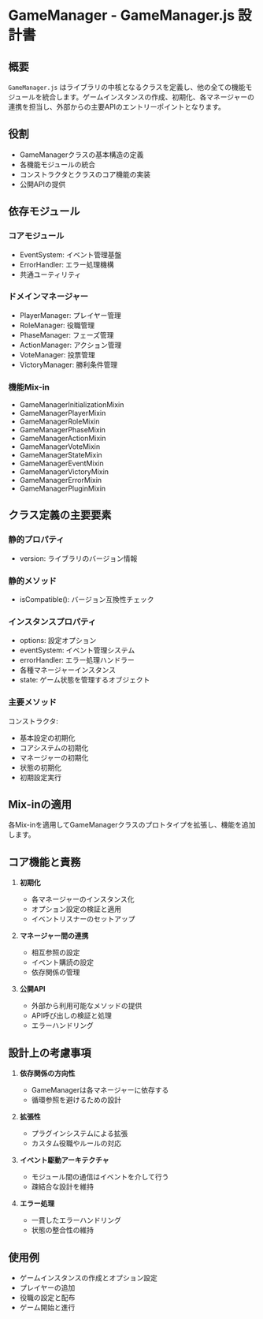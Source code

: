 # GameManager - GameManager.js 設計書

## 概要

`GameManager.js` はライブラリの中核となるクラスを定義し、他の全ての機能モジュールを統合します。ゲームインスタンスの作成、初期化、各マネージャーの連携を担当し、外部からの主要APIのエントリーポイントとなります。

## 役割

- GameManagerクラスの基本構造の定義
- 各機能モジュールの統合
- コンストラクタとクラスのコア機能の実装
- 公開APIの提供

## 依存モジュール

### コアモジュール
- EventSystem: イベント管理基盤
- ErrorHandler: エラー処理機構
- 共通ユーティリティ

### ドメインマネージャー
- PlayerManager: プレイヤー管理
- RoleManager: 役職管理
- PhaseManager: フェーズ管理
- ActionManager: アクション管理
- VoteManager: 投票管理
- VictoryManager: 勝利条件管理

### 機能Mix-in
- GameManagerInitializationMixin
- GameManagerPlayerMixin
- GameManagerRoleMixin
- GameManagerPhaseMixin
- GameManagerActionMixin
- GameManagerVoteMixin
- GameManagerStateMixin
- GameManagerEventMixin
- GameManagerVictoryMixin
- GameManagerErrorMixin
- GameManagerPluginMixin

## クラス定義の主要要素

### 静的プロパティ
- version: ライブラリのバージョン情報

### 静的メソッド
- isCompatible(): バージョン互換性チェック

### インスタンスプロパティ
- options: 設定オプション
- eventSystem: イベント管理システム
- errorHandler: エラー処理ハンドラー
- 各種マネージャーインスタンス
- state: ゲーム状態を管理するオブジェクト

### 主要メソッド
コンストラクタ:
- 基本設定の初期化
- コアシステムの初期化
- マネージャーの初期化
- 状態の初期化
- 初期設定実行

## Mix-inの適用

各Mix-inを適用してGameManagerクラスのプロトタイプを拡張し、機能を追加します。

## コア機能と責務

1. **初期化**
   - 各マネージャーのインスタンス化
   - オプション設定の検証と適用
   - イベントリスナーのセットアップ

2. **マネージャー間の連携**
   - 相互参照の設定
   - イベント購読の設定
   - 依存関係の管理

3. **公開API**
   - 外部から利用可能なメソッドの提供
   - API呼び出しの検証と処理
   - エラーハンドリング

## 設計上の考慮事項

1. **依存関係の方向性**
   - GameManagerは各マネージャーに依存する
   - 循環参照を避けるための設計

2. **拡張性**
   - プラグインシステムによる拡張
   - カスタム役職やルールの対応

3. **イベント駆動アーキテクチャ**
   - モジュール間の通信はイベントを介して行う
   - 疎結合な設計を維持

4. **エラー処理**
   - 一貫したエラーハンドリング
   - 状態の整合性の維持

## 使用例

- ゲームインスタンスの作成とオプション設定
- プレイヤーの追加
- 役職の設定と配布
- ゲーム開始と進行

